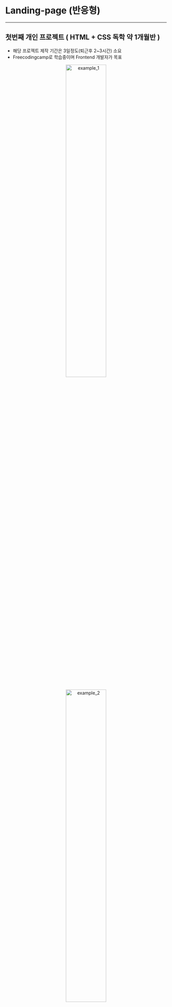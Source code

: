 # Landing-page (반응형)

* * *
## 첫번째 개인 프로젝트 ( HTML + CSS 독학 약 1개월반 )
* 해당 프로젝트 제작 기간은 3일정도(퇴근후 2~3시간) 소요
* Freecodingcamp로 학습중이며 Frontend 개발자가 목표
<p align="center">
<img src="https://user-images.githubusercontent.com/100138165/155845794-f77d9743-8884-4676-9ea6-1a9977f26f8f.png" alt="example_1" width="50%" height="50%"/>
<img src="https://user-images.githubusercontent.com/100138165/155845804-935a85d7-164d-4499-8507-15e2d59611f6.png" alt="example_2" width="50%" height="50%"/>
</p>

* * *
## 알게된 점
* Flexbox Justify-content:center; 에서 각 item간에 간격을 주는 방법으로 gap: ~px; 이라는 것을 알게 되었다
* 상단 NAV메뉴 만들때 display:inline-block;으로 동일 선상에 놓는 방법을 알게 되었다
* 버튼에 z-index를 주지 않으면 submit은 활성화됐지만 네비 메뉴 상단으로 지나갔고 이를 해결하기 위해 네비 컨테이너 부모인 헤더 영역에 z-index를 주었다
* 아직 javascript를 제대로 배우진 않았지만 javascript:window.scrollTo( 100, 200 );를 통해 마우스 클릭시 해당 영역으로 이동하는 방법과
  onclick을 이용해 버튼 클릭 후 지정 페이지로 이동이 가능한 부분도 알게 되었다
 * * * 
## 개선해야 할 점
* 반응형 웹페이지
  * 미디어쿼리
  * Position, Flex, Grid에 대한 추가적인 이해가 필요 
* 간결한 코드를 지향하지만 아직은 기본적인 구조에 대한 공부가 우선시 되어야 함
